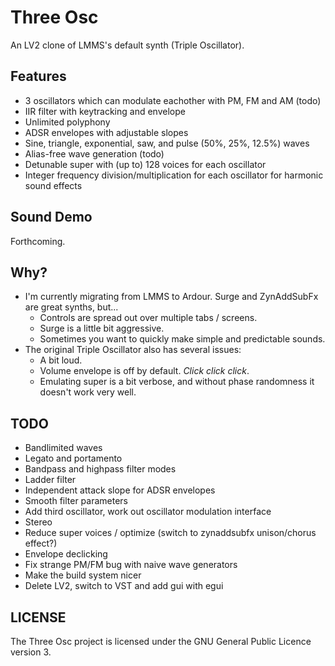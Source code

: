 # Three Osc

An LV2 clone of LMMS's default synth (Triple Oscillator).

## Features
* 3 oscillators which can modulate eachother with PM, FM and AM (todo)
* IIR filter with keytracking and envelope
* Unlimited polyphony
* ADSR envelopes with adjustable slopes
* Sine, triangle, exponential, saw, and pulse (50%, 25%, 12.5%) waves
* Alias-free wave generation (todo)
* Detunable super with (up to) 128 voices for each oscillator
* Integer frequency division/multiplication for each oscillator for harmonic sound effects

## Sound Demo
Forthcoming.

## Why?
* I'm currently migrating from LMMS to Ardour. Surge and ZynAddSubFx are great synths, but...
    * Controls are spread out over multiple tabs / screens.
    * Surge is a little bit aggressive.
    * Sometimes you want to quickly make simple and predictable sounds.
* The original Triple Oscillator also has several issues:
    * A bit loud.
    * Volume envelope is off by default. *Click click click*.
    * Emulating super is a bit verbose, and without phase randomness it doesn't work very well.

## TODO
* Bandlimited waves
* Legato and portamento
* Bandpass and highpass filter modes
* Ladder filter
* Independent attack slope for ADSR envelopes
* Smooth filter parameters
* Add third oscillator, work out oscillator modulation interface
* Stereo
* Reduce super voices / optimize (switch to zynaddsubfx unison/chorus effect?)
* Envelope declicking
* Fix strange PM/FM bug with naive wave generators
* Make the build system nicer
* Delete LV2, switch to VST and add gui with egui

## LICENSE
The Three Osc project is licensed under the GNU General Public Licence version 3.